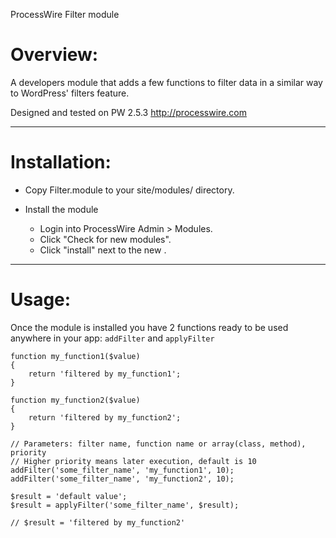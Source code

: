 ProcessWire Filter module

Overview:
=========

A developers module that adds a few functions to filter data in a similar way to WordPress' filters feature. 

Designed and tested on PW 2.5.3
http://processwire.com

---

Installation:
=============

- Copy Filter.module to your site/modules/ directory.

- Install the module
  - Login into ProcessWire Admin > Modules. 
  - Click "Check for new modules".
  - Click "install" next to the new <module-name>.

---

Usage:
======

Once the module is installed you have 2 functions ready to be used anywhere in your app: `addFilter` and `applyFilter`

```
function my_function1($value)
{
	return 'filtered by my_function1';
}

function my_function2($value)
{
	return 'filtered by my_function2';
}

// Parameters: filter name, function name or array(class, method), priority
// Higher priority means later execution, default is 10
addFilter('some_filter_name', 'my_function1', 10);
addFilter('some_filter_name', 'my_function2', 10);

$result = 'default value';
$result = applyFilter('some_filter_name', $result);

// $result = 'filtered by my_function2'
```